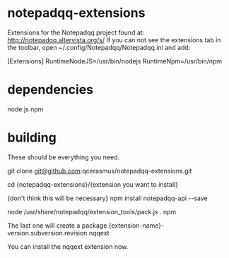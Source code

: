 # notepadqq-extensions
Extensions for the Notepadqq project found at: http://notepadqq.altervista.org/s/
If you can not see the extensions tab in the toolbar, open ~/.config/Notepadqq/Notepadqq.ini and add:

[Extensions]
RuntimeNodeJS=/usr/bin/nodejs
RuntimeNpm=/usr/bin/npm

# dependencies
node.js
npm

# building
These should be everything you need.

git clone git@github.com:qcerasmus/notepadqq-extensions.git

cd {notepadqq-extensions}/{extension you want to install}

{don't think this will be necessary}
npm install notepadqq-api --save

node /usr/share/notepadqq/extension_tools/pack.js . npm

The last one will create a package {extension-name}-version.subversion.revision.nqqext

You can install the nqqext extension now.
